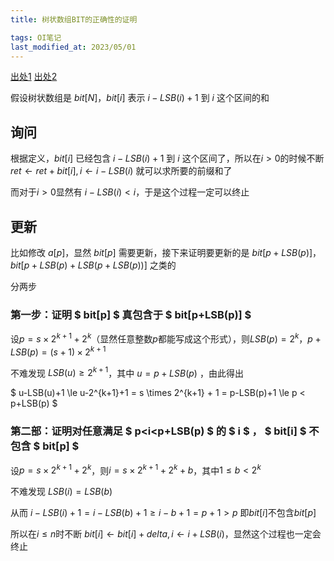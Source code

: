 ```yaml
---
title: 树状数组BIT的正确性的证明

tags: OI笔记
last_modified_at: 2023/05/01
---
```


[出处1](https://codeforces.com/blog/entry/77089)
[出处2](https://oi-wiki.org/ds/fenwick/#%E6%A0%91%E7%8A%B6%E6%95%B0%E7%BB%84%E4%B8%8E%E5%85%B6%E6%A0%91%E5%BD%A2%E6%80%81%E7%9A%84%E6%80%A7%E8%B4%A8)

假设树状数组是 $bit[N]$，$bit[i]$ 表示 $i-LSB(i)+1$ 到 $i$ 这个区间的和

## 询问

根据定义，$bit[i]$ 已经包含 $i-LSB(i)+1$ 到 $i$ 这个区间了，所以在$i>0$的时候不断 $ret\leftarrow ret+bit[i], i\leftarrow i-LSB(i)$ 就可以求所要的前缀和了

而对于$i>0$显然有 $i-LSB(i)<i$，于是这个过程一定可以终止

## 更新

比如修改 $a[p]$，显然 $bit[p]$ 需要更新，接下来证明要更新的是 $bit[p+LSB(p)]$，$bit[p+LSB(p)+LSB(p+LSB(p))]$ 之类的

分两步

### 第一步：证明 $ bit[p] $ 真包含于 $ bit[p+LSB(p)] $

设$p=s \times 2^{k+1} + 2^k$（显然任意整数$p$都能写成这个形式），则$LSB(p)=2^k$，$p+LSB(p)=(s+1) \times 2^{k+1}$

不难发现 $LSB(u) \ge 2^{k+1}$，其中 $u=p+LSB(p)$ ，由此得出

$ u-LSB(u)+1 \le u-2^{k+1}+1 = s \times 2^{k+1} + 1 = p-LSB(p)+1 \le p < p+LSB(p) $

### 第二部：证明对任意满足 $ p<i<p+LSB(p) $ 的 $ i $ ， $ bit[i] $ 不包含 $ bit[p] $

设$p=s \times 2^{k+1} + 2^k$，则$i=s \times 2^{k+1}+2^k+b$，其中$1 \le b < 2^k$

不难发现 $LSB(i)=LSB(b)$

从而 $i-LSB(i)+1=i-LSB(b)+1 \geq i-b+1 = p+1 > p$ 即$bit[i]$不包含$bit[p]$

所以在$i \le n$时不断 $bit[i] \leftarrow bit[i] + delta, i\leftarrow i+LSB(i)$，显然这个过程也一定会终止
